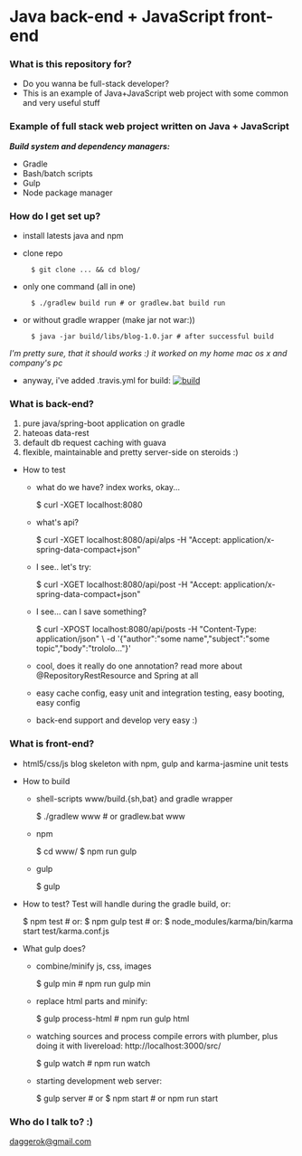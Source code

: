 # Java back-end + JavaScript front-end #

### What is this repository for? ###

* Do you wanna be full-stack developer?
* This is an example of Java+JavaScript web project with some common and very useful stuff

### Example of full stack web project written on Java + JavaScript ###

***Build system and dependency managers:***

* Gradle
* Bash/batch scripts
* Gulp
* Node package manager

### How do I get set up? ###

* install latests java and npm
* clone repo

        $ git clone ... && cd blog/
* only one command (all in one)

        $ ./gradlew build run # or gradlew.bat build run
* or without gradle wrapper (make jar not war:))
        
        $ java -jar build/libs/blog-1.0.jar # after successful build
*I'm pretty sure, that it should works :) it worked on my home mac os x and company's pc*

* anyway, i've added .travis.yml for build: [![build](https://api.travis-ci.org/daggerok/blog.svg?branch=master)](https://api.travis-ci.org/daggerok/blog.svg?branch=master)

### What is back-end? ###
1. pure java/spring-boot application on gradle
2. hateoas data-rest
3. default db request caching with guava
4. flexible, maintainable and pretty server-side on steroids :) 

* How to test
    - what do we have? index works, okay...
        
        $ curl -XGET localhost:8080
    - what's api?
        
        $ curl -XGET localhost:8080/api/alps -H "Accept: application/x-spring-data-compact+json"
    - I see.. let's try:
    
        $ curl -XGET localhost:8080/api/post -H "Accept: application/x-spring-data-compact+json" 
    - I see... can I save something?
     
        $ curl -XPOST localhost:8080/api/posts -H "Content-Type: application/json" \ 
            -d '{"author":"some name","subject":"some topic","body":"trololo..."}'
    - cool, does it really do one annotation? read more about @RepositoryRestResource and Spring at all
    - easy cache config, easy unit and integration testing, easy booting, easy config
    - back-end support and develop very easy :)
    
### What is front-end? ###

* html5/css/js blog skeleton with npm, gulp and karma-jasmine unit tests
* How to build
    - shell-scripts www/build.{sh,bat} and gradle wrapper
    
        $ ./gradlew www # or gradlew.bat www
    - npm
        
        $ cd www/
        $ npm run gulp
    - gulp
        
        $ gulp
* How to test? Test will handle during the gradle build, or:
    
    $ npm test # or:
    $ npm gulp test # or:
    $ node_modules/karma/bin/karma start test/karma.conf.js
* What gulp does?
    - combine/minify js, css, images
        
        $ gulp min # npm run gulp min
    - replace html parts and minify:
        
        $ gulp process-html # npm run gulp html
    - watching sources and process compile errors with plumber, plus doing it with livereload: http://localhost:3000/src/
        
        $ gulp watch # npm run watch
    - starting development web server:
        
        $ gulp server # or
        $ npm start # or npm run start
### Who do I talk to? :) ###

daggerok@gmail.com
